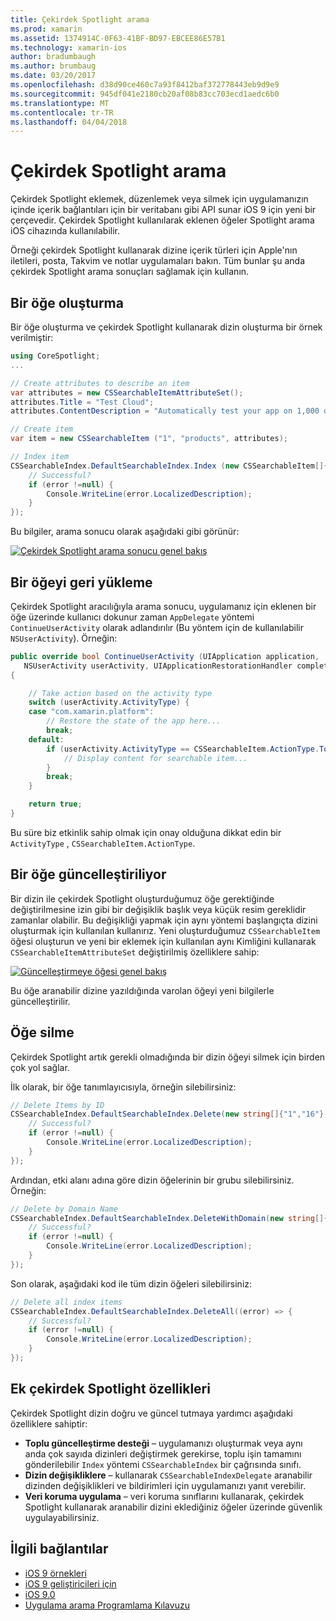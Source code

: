 ```yaml
---
title: Çekirdek Spotlight arama
ms.prod: xamarin
ms.assetid: 1374914C-0F63-41BF-BD97-EBCEE86E57B1
ms.technology: xamarin-ios
author: bradumbaugh
ms.author: brumbaug
ms.date: 03/20/2017
ms.openlocfilehash: d38d90ce460c7a93f8412baf372778443eb9d9e9
ms.sourcegitcommit: 945df041e2180cb20af08b83cc703ecd1aedc6b0
ms.translationtype: MT
ms.contentlocale: tr-TR
ms.lasthandoff: 04/04/2018
---
```

# <a name="search-with-core-spotlight"></a>Çekirdek Spotlight arama

Çekirdek Spotlight eklemek, düzenlemek veya silmek için uygulamanızın içinde içerik bağlantıları için bir veritabanı gibi API sunar iOS 9 için yeni bir çerçevedir. Çekirdek Spotlight kullanılarak eklenen öğeler Spotlight arama iOS cihazında kullanılabilir.

Örneği çekirdek Spotlight kullanarak dizine içerik türleri için Apple'nın iletileri, posta, Takvim ve notlar uygulamaları bakın. Tüm bunlar şu anda çekirdek Spotlight arama sonuçları sağlamak için kullanın.

## <a name="creating-an-item"></a>Bir öğe oluşturma

Bir öğe oluşturma ve çekirdek Spotlight kullanarak dizin oluşturma bir örnek verilmiştir:

```csharp
using CoreSpotlight;
...

// Create attributes to describe an item
var attributes = new CSSearchableItemAttributeSet();
attributes.Title = "Test Cloud";
attributes.ContentDescription = "Automatically test your app on 1,000 devices in the cloud.";

// Create item
var item = new CSSearchableItem ("1", "products", attributes);

// Index item
CSSearchableIndex.DefaultSearchableIndex.Index (new CSSearchableItem[]{ item }, (error) => {
    // Successful?
    if (error !=null) {
        Console.WriteLine(error.LocalizedDescription);
    }
});
```

Bu bilgiler, arama sonucu olarak aşağıdaki gibi görünür:

[![](corespotlight-images/corespotlight01.png "Çekirdek Spotlight arama sonucu genel bakış")](corespotlight-images/corespotlight01.png#lightbox)

## <a name="restoring-an-item"></a>Bir öğeyi geri yükleme

Çekirdek Spotlight aracılığıyla arama sonucu, uygulamanız için eklenen bir öğe üzerinde kullanıcı dokunur zaman `AppDelegate` yöntemi `ContinueUserActivity` olarak adlandırılır (Bu yöntem için de kullanılabilir `NSUserActivity`). Örneğin:

```csharp
public override bool ContinueUserActivity (UIApplication application,
   NSUserActivity userActivity, UIApplicationRestorationHandler completionHandler)
{

    // Take action based on the activity type
    switch (userActivity.ActivityType) {
    case "com.xamarin.platform":
        // Restore the state of the app here...
        break;
    default:
        if (userActivity.ActivityType == CSSearchableItem.ActionType.ToString ()) {
            // Display content for searchable item...
        }
        break;
    }

    return true;
}
```

Bu süre biz etkinlik sahip olmak için onay olduğuna dikkat edin bir `ActivityType` , `CSSearchableItem.ActionType`.

## <a name="updating-an-item"></a>Bir öğe güncelleştiriliyor

Bir dizin ile çekirdek Spotlight oluşturduğumuz öğe gerektiğinde değiştirilmesine izin gibi bir değişiklik başlık veya küçük resim gereklidir zamanlar olabilir. Bu değişikliği yapmak için aynı yöntemi başlangıçta dizini oluşturmak için kullanılan kullanırız.
Yeni oluşturduğumuz `CSSearchableItem` öğesi oluşturun ve yeni bir eklemek için kullanılan aynı Kimliğini kullanarak `CSSearchableItemAttributeSet` değiştirilmiş özelliklere sahip:

[![](corespotlight-images/corespotlight02.png "Güncelleştirmeye öğesi genel bakış")](corespotlight-images/corespotlight02.png#lightbox)

Bu öğe aranabilir dizine yazıldığında varolan öğeyi yeni bilgilerle güncelleştirilir.

## <a name="deleting-an-item"></a>Öğe silme

Çekirdek Spotlight artık gerekli olmadığında bir dizin öğeyi silmek için birden çok yol sağlar.

İlk olarak, bir öğe tanımlayıcısıyla, örneğin silebilirsiniz:

```csharp
// Delete Items by ID
CSSearchableIndex.DefaultSearchableIndex.Delete(new string[]{"1","16"},(error) => {
    // Successful?
    if (error !=null) {
        Console.WriteLine(error.LocalizedDescription);
    }
});
```

Ardından, etki alanı adına göre dizin öğelerinin bir grubu silebilirsiniz. Örneğin:

```csharp
// Delete by Domain Name
CSSearchableIndex.DefaultSearchableIndex.DeleteWithDomain(new string[]{"domain-name"},(error) => {
    // Successful?
    if (error !=null) {
        Console.WriteLine(error.LocalizedDescription);
    }
});
```

Son olarak, aşağıdaki kod ile tüm dizin öğeleri silebilirsiniz:

```csharp
// Delete all index items
CSSearchableIndex.DefaultSearchableIndex.DeleteAll((error) => {
    // Successful?
    if (error !=null) {
        Console.WriteLine(error.LocalizedDescription);
    }
});
```
## <a name="additional-core-spotlight-features"></a>Ek çekirdek Spotlight özellikleri

Çekirdek Spotlight dizin doğru ve güncel tutmaya yardımcı aşağıdaki özelliklere sahiptir:

- **Toplu güncelleştirme desteği** – uygulamanızı oluşturmak veya aynı anda çok sayıda dizinleri değiştirmek gerekirse, toplu işin tamamını gönderilebilir `Index` yöntemi `CSSearchableIndex` bir çağrısında sınıfı.
- **Dizin değişikliklere** – kullanarak `CSSearchableIndexDelegate` aranabilir dizinden değişiklikleri ve bildirimleri için uygulamanızı yanıt verebilir.
- **Veri koruma uygulama** – veri koruma sınıflarını kullanarak, çekirdek Spotlight kullanarak aranabilir dizini eklediğiniz öğeler üzerinde güvenlik uygulayabilirsiniz.



## <a name="related-links"></a>İlgili bağlantılar

- [iOS 9 örnekleri](https://developer.xamarin.com/samples/ios/iOS9/)
- [iOS 9 geliştiricileri için](https://developer.apple.com/ios/pre-release/)
- [iOS 9.0](https://developer.apple.com/library/prerelease/ios/releasenotes/General/WhatsNewIniOS/Articles/iOS9.html)
- [Uygulama arama Programlama Kılavuzu](https://developer.apple.com/library/prerelease/ios/documentation/General/Conceptual/AppSearch/index.html#//apple_ref/doc/uid/TP40016308)
